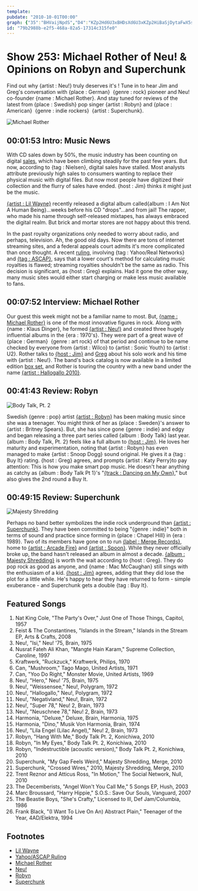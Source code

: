 ```yaml
---
template: 
pubdate: "2010-10-01T00:00"
graph: {"35":"BHVaijNpdS","D4":"KZp2Hd6U3xBHDsXd6U3xKZp2HiBaSjDytaFwX5sL","1XJ":"9MGtlBBiU49MGtlavOQq9MGtlBAbYBBBiU4n5Dgi97qipn5Dgin5DgixXJ0i97qipX6cfd97qipBHm1G","2A3":"9i39CNFhHLNFhHLWa3PdNFhHLTiA3pNFhHLRUWknRUWknTiA3pRUWknlcqukRUWkntLUuoNQRu5RUWkn97qipWa3Pd97qipBHm1G97qipX6cfd"}
id: "79b2988b-e2f5-468a-82a5-17314c315fe0"
---
```






# Show 253: Michael Rother of Neu! & Opinions on Robyn and Superchunk

Find out why {artist : Neu!} truly deserves it's ! Tune in to hear Jim and Greg's conversation with {place : German}  {genre : rock} pioneer and Neu! co-founder {name : Michael Rother}. And stay tuned for reviews of the latest from {place : Swedish} pop singer {artist : Robyn} and {place : American}  {genre : indie rockers}  {artist : Superchunk}.

![Michael Rother](https://static.soundopinions.org/images/2010/rother.jpg)



## 00:01:53 Intro: Music News

With CD sales down by 50%, the music industry has been counting on digital [sales](http://www.ft.com/cms/s/0/4b5a3c80-c998-11df-b3d6-00144feab49a.html), which have been climbing steadily for the past few years. But now, according to {tag : Nielsen}, digital sales have stalled. Most analysts attribute previously high sales to consumers wanting to replace their physical music with digital files. But now most people have digitized their collection and the flurry of sales have ended. {host : Jim} thinks it might just be the music.

[{artist : Lil Wayne}](http://www.lilwayne-online.com/) recently released a digital album called{album : I Am Not A Human Being}...weeks before his CD "drops"...and from jail! The rapper, who made his name through self-released mixtapes, has always embraced the digital realm. But brick and mortar stores are not happy about this trend.

In the past royalty organizations only needed to worry about radio, and perhaps, television. Ah, the good old days. Now there are tons of internet streaming sites, and a federal appeals court admits it's more complicated than once thought. A recent [ruling](http://www.latimes.com/entertainment/sns-music-streaming-royalties,0,4925036.story), involving {tag : Yahoo/Real Networks} and [{tag : ASCAP}](http://www.ascap.com/press/2010/0929_Court_Decision.aspx), says that a lower court's method for calculating music royalties is flawed; streaming royalties shouldn't be the same as radio. This decision is significant, as {host : Greg} explains. Had it gone the other way, many music sites would either start charging or make less music available to fans.



## 00:07:52 Interview: Michael Rother

Our guest this week might not be a familiar name to most. But, [{name : Michael Rother}](http://www.michaelrother.de/) is one of the most innovative figures in rock. Along with {name : Klaus Dinger}, he formed [{artist : Neu!}](http://www.allmusic.com/cg/amg.dll?p=amg&sql=1:NEU!) and created three hugely influential albums in the {era : 1970's}. They were part of a great wave of {place : German}  {genre : art rock} of that period and continue to be name checked by everyone from {artist : Wilco} to {artist : Sonic Youth} to {artist : U2}. Rother talks to [{host : Jim}](http://blogs.vocalo.org/jderogatis/2010/09/neu-riding-through-the-night-and-stopping-chicago-this-evening/36317) and [Greg](http://leisureblogs.chicagotribune.com/turn_it_up/2010/09/neu-is-cool-35-years-after-revolutionizing-rock.html) about his solo work and his time with {artist : Neu!}. The band's back catalog is now available in a limited edition [box set](http://www.neu2010.com/), and Rother is touring the country with a new band under the name [{artist : Hallogallo 2010}](http://blogs.myspace.com/index.cfm?fuseaction=blog.view&friendId=131220155&blogId=530885231).



## 00:41:43 Review: Robyn

![Body Talk, Pt. 2](https://static.soundopinions.org/assets/253/1XJ0.jpg)

Swedish {genre : pop} artist [{artist : Robyn}](http://www.robyn.com/) has been making music since she was a teenager. You might think of her as {place : Sweden}'s answer to {artist : Britney Spears}. But, she has since gone {genre : indie} and edgy and began releasing a three part series called {album : Body Talk} last year. {album : Body Talk, Pt. 2} feels like a full album to [{host : Jim}](http://blogs.vocalo.org/jderogatis/2010/09/album-review-robyn-%e2%80%9cbody-talk-pt-2%e2%80%9d/37762). He loves her maturity and experimentation, noting that {artist : Robyn} has even managed to make {artist : Snoop Dogg} sound original. He gives it a {tag : Buy It} rating. {host : Greg} agrees, and prompts {artist : Katy Perry}to pay attention: This is how you make smart pop music. He doesn't hear anything as catchy as {album : Body Talk Pt 1}'s "[{track : Dancing on My Own}](http://vimeo.com/11925060)," but also gives the 2nd round a Buy It.



## 00:49:15 Review: Superchunk

![Majesty Shredding](https://static.soundopinions.org/assets/253/2A30.jpg)

Perhaps no band better symbolizes the indie rock underground than [{artist : Superchunk}](/show/269/). They have been committed to being "{genre : indie}" both in terms of sound and practice since forming in {place : Chapel Hill} in {era : 1989}. Two of its members have gone on to run [{label : Merge Records}](http://www.mergerecords.com/), home to [{artist : Arcade Fire}](/show/290/) and [{artist : Spoon}](/show/102/). While they never officially broke up, the band hasn't released an album in almost a decade. [{album : Majesty Shredding}](http://www.mergerecords.com/store/store_detail.php?catalog_id=717) is worth the wait according to {host : Greg}. They do pop rock as good as anyone, and {name : Mac McCaughan} still sings with the enthusiasm of a kid. [{host : Jim}](http://blogs.vocalo.org/jderogatis/2010/09/album-review-superchunk-majesty-shredding/37592) agrees, adding that they did lose the plot for a little while. He's happy to hear they have returned to form - simple exuberance - and Superchunk gets a double {tag : Buy It}.



## Featured Songs

1. Nat King Cole, "The Party's Over," Just One of Those Things, Capitol, 1957
2. Feist & The Constantines, "Islands in the Stream," Islands in the Stream EP, Arts & Crafts, 2008
3. Neu!, "Isi," Neu! '75, Brain, 1975
4. Nusrat Fateh Ali Khan, "Mangte Hain Karam," Supreme Collection, Caroline, 1997
5. Kraftwerk, "Ruckzuck," Kraftwerk, Philips, 1970
6. Can, "Mushroom," Tago Mago, United Artists, 1971
7. Can, "Yoo Do Right," Monster Movie, United Artists, 1969
8. Neu!, "Hero," Neu! '75, Brain, 1975
9. Neu!, "Weissensee," Neu!, Polygram, 1972
10. Neu!, "Hallogallo," Neu!, Polygram, 1972
11. Neu!, "Negativland," Neu!, Brain, 1972
12. Neu!, "Super 78," Neu! 2, Brain, 1973
13. Neu!, "Neuschnee 78," Neu! 2, Brain, 1973
14. Harmonia, "Deluxe," Deluxe, Brain, Harmonia, 1975
15. Harmonia, "Dino," Musik Von Harmonia, Brain, 1974
16. Neu!, "Lila Engel (Lilac Angel)," Neu! 2, Brain, 1973
17. Robyn, "Hang With Me," Body Talk Pt. 2, Konichiwa, 2010
18. Robyn, "In My Eyes," Body Talk Pt. 2, Konichiwa, 2010
19. Robyn, "Indestructible (acoustic version)," Body Talk Pt. 2, Konichiwa, 2010
20. Superchunk, "My Gap Feels Weird," Majesty Shredding, Merge, 2010
21. Superchunk, "Crossed Wires," 2010, Majesty Shredding, Merge, 2010
22. Trent Reznor and Atticus Ross, "In Motion," The Social Network, Null, 2010
23. The Decemberists, "Angel Won't You Call Me," 5 Songs EP, Hush, 2003
24. Marc Broussard, "Harry Hippie," S.O.S.: Save Our Souls, Vanguard, 2007
25. The Beastie Boys, "She's Crafty," Licensed to Ill, Def Jam/Columbia, 1986
26. Frank Black, "(I Want To Live On An) Abstract Plain," Teenager of the Year, 4AD/Elektra, 1994



## Footnotes

- [Lil Wayne](http://www.youngmoney.com/)
- [Yahoo/ASCAP Ruling](http://latimesblogs.latimes.com/entertainmentnewsbuzz/2010/09/federal-appeals-court-tosses-out-method-for-calculating-music-streaming-royalties.html)
- [Michael Rother](http://www.michaelrother.de/en/)
- [Neu!](http://www.discogs.com/artist/12636-Neu!)
- [Robyn](http://robyn.com/)
- [Superchunk](http://superchunk.com/)